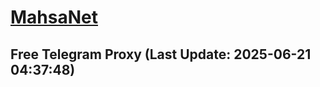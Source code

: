 
# [MahsaNet](https://t.me/mahsa_net)
## Free Telegram Proxy (Last Update: 2025-06-21 04:37:48)

    